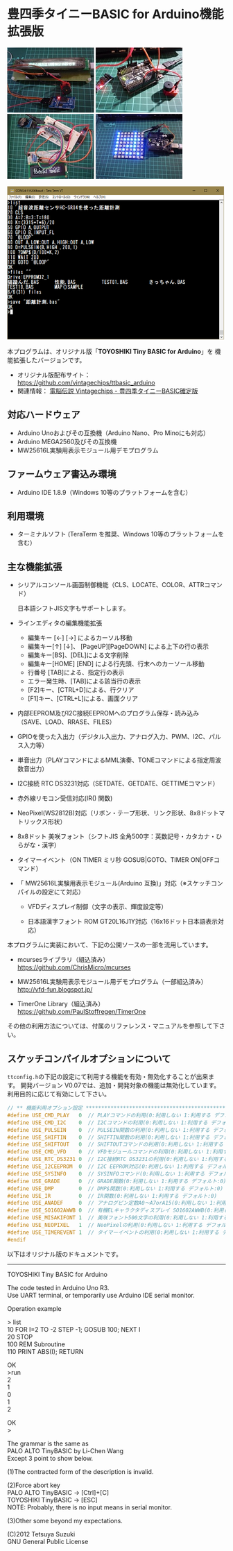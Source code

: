 # 豊四季タイニーBASIC for Arduino機能拡張版

![image](./image/top01.jpg) ![image](./image/top02.jpg) ![image](./image/top03.jpg) ![image](./image/top04.jpg)  

![image/screen.png](image/screen01.png)  

本プログラムは、オリジナル版「**TOYOSHIKI Tiny BASIC for Arduino**」を 機能拡張したバージョンです。  

- オリジナル版配布サイト：<https://github.com/vintagechips/ttbasic_arduino>
- ​関連情報：  [電脳伝説 Vintagechips - 豊四季タイニーBASIC確定版](https://vintagechips.wordpress.com/2015/12/06/%E8%B1%8A%E5%9B%9B%E5%AD%A3%E3%82%BF%E3%82%A4%E3%83%8B%E3%83%BCbasic%E7%A2%BA%E5%AE%9A%E7%89%88/)  

## 対応ハードウェア

- Arduino Unoおよびその互換機（Arduino Nano、Pro Minoにも対応）
- Arduino MEGA2560及びその互換機
- MW25616L実験用表示モジュール用デモプログラム

## ファームウェア書込み環境

- Arduino IDE 1.8.9（Windows 10等のプラットフォームを含む）

## 利用環境

- ターミナルソフト (TeraTerm を推奨、Windows 10等のプラットフォームを含む）

## 主な機能拡張

- シリアルコンソール画面制御機能（CLS、LOCATE、COLOR、ATTRコマンド）

  日本語シフトJIS文字もサポートします。

- ラインエディタの編集機能拡張

  - 編集キー [←] [→] によるカーソル移動
  - 編集キー[↑] [↓]、 [PageUP][PageDOWN] による上下の行の表示
  - 編集キー[BS]、[DEL]による文字削除
  - 編集キー[HOME] [END] による行先頭、行末へのカーソール移動
  - 行番号 [TAB]による、指定行の表示
  - エラー発生時、[TAB]による該当行の表示
  - [F2]キー、[CTRL+D]による、行クリア
  - [F1]キー、[CTRL+L]による、画面クリア

- 内部EEPROM及びI2C接続EEPROMへのプログラム保存・読み込み（SAVE、LOAD、RRASE、FILES）

- GPIOを使った入出力（デジタル入出力、アナログ入力、PWM、I2C、パルス入力等）

- 単音出力（PLAYコマンドによるMML演奏、TONEコマンドによる指定周波数音出力）

- I2C接続 RTC DS3231対応（SETDATE、GETDATE、GETTIMEコマンド）

- 赤外線リモコン受信対応(IR() 関数)

- NeoPixel(WS2812B)対応（リボン・テープ形状、リンク形状、8x8ドットマトリックス形状）

- 8x8ドット 美咲フォント（シフトJIS 全角500字：英数記号・カタカナ・ひらがな・漢字）

- タイマーイベント（ON TIMER ミリ秒 GOSUB|GOTO、TIMER ON|OFFコマンド）

- 「 MW25616L実験用表示モジュール(Arduino 互換)」対応（※スケッチコンパイルの設定にて対応）

  - VFDディスプレイ制御（文字の表示、輝度設定等）

  - 日本語漢字フォント ROM GT20L16J1Y対応（16x16ドット日本語表示対応）
    ​

本プログラムに実装において、下記の公開ソースの一部を流用しています。  

- mcursesライブラリ（組込済み）  
<https://github.com/ChrisMicro/mcurses>

- MW25616L実験用表示モジュール用デモプログラム（一部組込済み）  
<http://vfd-fun.blogspot.jp/>

- TimerOne Library（組込済み）  
<https://github.com/PaulStoffregen/TimerOne>

その他の利用方法については、付属のリファレンス・マニュアルを参照して下さい。  

## スケッチコンパイルオプションについて

`ttconfig.h`の下記の設定にて利用する機能を有効・無効化することが出来ます。
開発バージョン V0.07では、追加・開発対象の機能は無効化しています。  
利用目的に応じて有効にして下さい。  

```cpp
// ** 機能利用オプション設定 *************************************************
#define USE_CMD_PLAY   0  // PLAYコマンドの利用(0:利用しない 1:利用する デフォルト:0)
#define USE_CMD_I2C    0  // I2Cコマンドの利用(0:利用しない 1:利用する デフォルト:0)
#define USE_PULSEIN    0  // PULSEIN関数の利用(0:利用しない 1:利用する デフォルト:0)
#define USE_SHIFTIN    0  // SHIFTIN関数の利用(0:利用しない 1:利用する デフォルト:0)
#define USE_SHIFTOUT   0  // SHIFTOUTコマンドの利用(0:利用しない 1:利用する デフォルト:0)
#define USE_CMD_VFD    0  // VFDモジュールコマンドの利用(0:利用しない 1:利用する デフォルト:0)
#define USE_RTC_DS3231 0  // I2C接続RTC DS3231の利用(0:利用しない 1:利用する デフォルト:0)
#define USE_I2CEEPROM  0  // I2C EEPROM対応(0:利用しない 1:利用する デフォルト:0)
#define USE_SYSINFO    0  // SYSINFOコマンド(0:利用しない 1:利用する デフォルト:0)
#define USE_GRADE      0  // GRADE関数(0:利用しない 1:利用する デフォルト:0)
#define USE_DMP        0  // DMP$関数(0:利用しない 1:利用する デフォルト:0)
#define USE_IR         0  // IR関数(0:利用しない 1:利用する デフォルト:0)
#define USE_ANADEF     0  // アナログピン定数A0～A7orA15(0:利用しない 1:利用する デフォルト:1)
#define USE_SO1602AWWB 0  // 有機ELキャラクタディスプレイ SO1602AWWB(0:利用しない 1:利用する デフォルト:0)
#define USE_MISAKIFONT 1  // 美咲フォント500文字の利用(0:利用しない 1:利用する 2:非漢字のみ利用 デフォルト:1)
#define USE_NEOPIXEL   1  // NeoPixelの利用(0:利用しない 1:利用する デフォルト:1)
#define USE_TIMEREVENT 1  // タイマーイベントの利用(0:利用しない 1:利用する デフォルト:1)
#endif
```

以下はオリジナル版のドキュメントです。  

------

TOYOSHIKI Tiny BASIC for Arduino

The code tested in Arduino Uno R3.<br>
Use UART terminal, or temporarily use Arduino IDE serial monitor.

Operation example

&gt; list<br>
10 FOR I=2 TO -2 STEP -1; GOSUB 100; NEXT I<br>
20 STOP<br>
100 REM Subroutine<br>
110 PRINT ABS(I); RETURN

OK<br>
&gt;run<br>
2<br>
1<br>
0<br>
1<br>
2

OK<br>
&gt;

The grammar is the same as<br>
PALO ALTO TinyBASIC by Li-Chen Wang<br>
Except 3 point to show below.

(1)The contracted form of the description is invalid.

(2)Force abort key<br>
PALO ALTO TinyBASIC -> [Ctrl]+[C]<br>
TOYOSHIKI TinyBASIC -> [ESC]<br>
NOTE: Probably, there is no input means in serial monitor.

(3)Other some beyond my expectations.

(C)2012 Tetsuya Suzuki<br>
GNU General Public License
